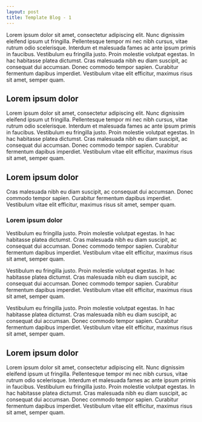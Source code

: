 ```yaml
---
layout: post
title: Template Blog - 1
---
```


Lorem ipsum dolor sit amet, consectetur adipiscing elit. Nunc dignissim eleifend ipsum ut fringilla. Pellentesque tempor mi nec nibh cursus, vitae rutrum odio scelerisque. Interdum et malesuada fames ac ante ipsum primis in faucibus. Vestibulum eu fringilla justo. Proin molestie volutpat egestas. In hac habitasse platea dictumst. Cras malesuada nibh eu diam suscipit, ac consequat dui accumsan. Donec commodo tempor sapien. Curabitur fermentum dapibus imperdiet. Vestibulum vitae elit efficitur, maximus risus sit amet, semper quam.

## Lorem ipsum dolor

Lorem ipsum dolor sit amet, consectetur adipiscing elit. Nunc dignissim eleifend ipsum ut fringilla. Pellentesque tempor mi nec nibh cursus, vitae rutrum odio scelerisque. Interdum et malesuada fames ac ante ipsum primis in faucibus. Vestibulum eu fringilla justo. Proin molestie volutpat egestas. In hac habitasse platea dictumst. Cras malesuada nibh eu diam suscipit, ac consequat dui accumsan. Donec commodo tempor sapien. Curabitur fermentum dapibus imperdiet. Vestibulum vitae elit efficitur, maximus risus sit amet, semper quam.

## Lorem ipsum dolor

Cras malesuada nibh eu diam suscipit, ac consequat dui accumsan. Donec commodo tempor sapien. Curabitur fermentum dapibus imperdiet. Vestibulum vitae elit efficitur, maximus risus sit amet, semper quam.

### Lorem ipsum dolor

Vestibulum eu fringilla justo. Proin molestie volutpat egestas. In hac habitasse platea dictumst. Cras malesuada nibh eu diam suscipit, ac consequat dui accumsan. Donec commodo tempor sapien. Curabitur fermentum dapibus imperdiet. Vestibulum vitae elit efficitur, maximus risus sit amet, semper quam.

Vestibulum eu fringilla justo. Proin molestie volutpat egestas. In hac habitasse platea dictumst. Cras malesuada nibh eu diam suscipit, ac consequat dui accumsan. Donec commodo tempor sapien. Curabitur fermentum dapibus imperdiet. Vestibulum vitae elit efficitur, maximus risus sit amet, semper quam.

Vestibulum eu fringilla justo. Proin molestie volutpat egestas. In hac habitasse platea dictumst. Cras malesuada nibh eu diam suscipit, ac consequat dui accumsan. Donec commodo tempor sapien. Curabitur fermentum dapibus imperdiet. Vestibulum vitae elit efficitur, maximus risus sit amet, semper quam.

## Lorem ipsum dolor

Lorem ipsum dolor sit amet, consectetur adipiscing elit. Nunc dignissim eleifend ipsum ut fringilla. Pellentesque tempor mi nec nibh cursus, vitae rutrum odio scelerisque. Interdum et malesuada fames ac ante ipsum primis in faucibus. Vestibulum eu fringilla justo. Proin molestie volutpat egestas. In hac habitasse platea dictumst. Cras malesuada nibh eu diam suscipit, ac consequat dui accumsan. Donec commodo tempor sapien. Curabitur fermentum dapibus imperdiet. Vestibulum vitae elit efficitur, maximus risus sit amet, semper quam.
